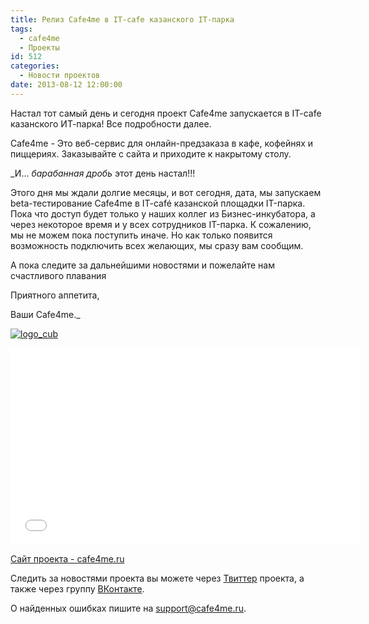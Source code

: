 ```yaml
---
title: Релиз Cafe4me в IT-cafe казанского IT-парка
tags:
  - cafe4me
  - Проекты
id: 512
categories:
  - Новости проектов
date: 2013-08-12 12:00:00
---
```


Настал тот самый день и сегодня проект Cafe4me запускается в IT-cafe казанского ИТ-парка! Все подробности далее.
<!--more-->

Cafe4me - Это веб-сервис для онлайн-предзаказа в кафе, кофейнях и пиццериях. Заказывайте с сайта и приходите к накрытому столу.

_И… *барабанная дробь* этот день настал!!!

Этого дня мы ждали долгие месяцы, и вот сегодня, дата, мы запускаем beta-тестирование Cafe4me в IT-café казанской площадки IT-парка. Пока что доступ будет только у наших коллег из Бизнес-инкубатора, а через некоторое время и у всех сотрудников IT-парка.
К сожалению, мы не можем пока поступить иначе. Но как только появится возможность подключить всех желающих, мы сразу вам сообщим.

А пока следите за дальнейшими новостями и пожелайте нам счастливого плавания

Приятного аппетита,

Ваши Cafe4me._

[![logo_cub](http://atnartur.ru/wp-content/uploads/2013/08/logo_cub.png)](http://atnartur.ru/wp-content/uploads/2013/08/logo_cub.png)

<iframe width="560" height="315" src="//www.youtube.com/embed/t9l4_zIQcHw" frameborder="0" allowfullscreen></iframe>

[Сайт проекта - cafe4me.ru](http://cafe4me.ru)

Следить за новостями проекта вы можете через [Твиттер](https://twitter.com/cafe4me_tweet) проекта, а также через группу [ВКонтакте](https://vk.com/cafe4me).

О найденных ошибках пишите на [support@cafe4me.ru](mailto:support@cafe4me.ru).